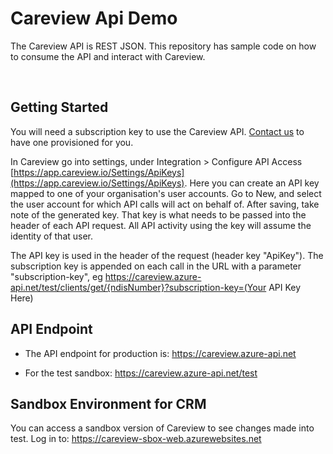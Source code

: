# Careview Api Demo

The Careview API is REST JSON. This repository has sample code on how to consume the API and interact with Careview.

<br>

## Getting Started

You will need a subscription key to use the Careview API. [Contact us](http://www.careviewapp.com/contact-us) to have one provisioned for you.

In Careview go into settings, under Integration > Configure API Access [https://app.careview.io/Settings/ApiKeys](https://app.careview.io/Settings/ApiKeys). Here you can create an API key mapped to one of your organisation's user accounts. Go to New, and select the user account for which API calls will act on behalf of. After saving, take note of the generated key. That key is what needs to be passed into the header of each API request. All API activity using the key will assume the identity of that user.

The API key is used in the header of the request (header key "ApiKey"). The subscription key is appended on each call in the URL with a parameter "subscription-key", eg https://careview.azure-api.net/test/clients/get/{ndisNumber}?subscription-key=(Your API Key Here)

## API Endpoint
 
- The API endpoint for production is: https://careview.azure-api.net

- For the test sandbox: https://careview.azure-api.net/test

## Sandbox Environment for CRM

You can access a sandbox version of Careview to see changes made into test. Log in to: https://careview-sbox-web.azurewebsites.net

